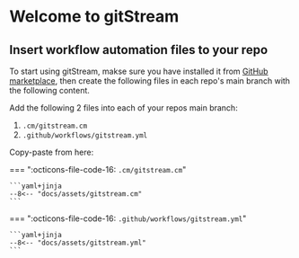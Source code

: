 # Welcome to gitStream

## Insert workflow automation files to your repo

To start using gitStream, makse sure you have installed it from [GitHub marketplace](https://github.com/marketplace/gitstream-by-linearb), then create the following files in each repo's main branch with the following content.

Add the following 2 files into each of your repos main branch:

1. `.cm/gitstream.cm`
2. `.github/workflows/gitstream.yml`

Copy-paste from here:

=== ":octicons-file-code-16: `.cm/gitstream.cm`"

	```yaml+jinja
	--8<-- "docs/assets/gitstream.cm"
	```

=== ":octicons-file-code-16: `.github/workflows/gitstream.yml`"

	```yaml+jinja	
	--8<-- "docs/assets/gitstream.yml"
	```
